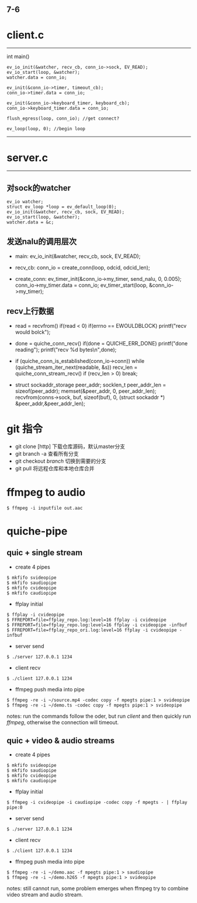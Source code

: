 7-6
---------------------
# client.c
---------------------
int main()
```
ev_io_init(&watcher, recv_cb, conn_io->sock, EV_READ);
ev_io_start(loop, &watcher);
watcher.data = conn_io;

ev_init(&conn_io->timer, timeout_cb);
conn_io->timer.data = conn_io;

ev_init(&conn_io->keyboard_timer, keyboard_cb);
conn_io->keyboard_timer.data = conn_io;

flush_egress(loop, conn_io); //get connect?

ev_loop(loop, 0); //begin loop
```

--------------------
# server.c
--------------------
## 对sock的watcher
```
ev_io watcher;
struct ev_loop *loop = ev_default_loop(0);
ev_io_init(&watcher, recv_cb, sock, EV_READ);
ev_io_start(loop, &watcher);
watcher.data = &c;
```
## 发送nalu的调用层次
- main:
ev_io_init(&watcher, recv_cb, sock, EV_READ);

- recv_cb:
conn_io = create_conn(loop, odcid, odcid_len);

- create_conn:
ev_timer_init(&conn_io->my_timer, send_nalu, 0, 0.005);
conn_io->my_timer.data = conn_io;
ev_timer_start(loop, &conn_io->my_timer);

## recv上行数据
- read = recvfrom()
  if(read < 0) 
    if(errno == EWOULDBLOCK)
      printf("recv would bolck"); 

- done = quiche_conn_recv()
  if(done = QUICHE_ERR_DONE)
    printf("done reading");
  printf("recv %d bytes\n",done);
  
- if (quiche_conn_is_established(conn_io->conn)) 
    while (quiche_stream_iter_next(readable, &s))
      recv_len = quiche_conn_stream_recv()
      if (recv_len > 0) break;
      
- struct sockaddr_storage peer_addr;
  socklen_t peer_addr_len = sizeof(peer_addr);
  memset(&peer_addr, 0, peer_addr_len);
  recvfrom(conns->sock, buf, sizeof(buf), 0, (struct sockaddr *) &peer_addr,&peer_addr_len);

# git 指令
- git clone [http] 下载仓库源码，默认master分支
- git branch -a 查看所有分支
- git checkout *branch* 切换到需要的分支
- git pull 将远程仓库和本地仓库合并
# ffmpeg to audio
```
$ ffmpeg -i inputfile out.aac
```
 
# quiche-pipe
## quic + single stream
- create 4 pipes
```
$ mkfifo svideopipe
$ mkfifo saudiopipe
$ mkfifo cvideopipe
$ mkfifo caudiopipe
```
- ffplay initial
```
$ ffplay -i cvideopipe
$ FFREPORT=file=ffplay_repo.log:level=16 ffplay -i cvideopipe 
$ FFREPORT=file=ffplay_repo.log:level=16 ffplay -i cvideopipe -infbuf
$ FFREPORT=file=ffplay_repo_ori.log:level=16 ffplay -i cvideopipe -infbuf
```
- server send
```
$ ./server 127.0.0.1 1234
```
- client recv
```
$ ./client 127.0.0.1 1234
```
- ffmpeg push media into pipe
```
$ ffmpeg -re -i ~/source.mp4 -codec copy -f mpegts pipe:1 > svideopipe
$ ffmpeg -re -i ~/demo.ts -codec copy -f mpegts pipe:1 > svideopipe
```
notes: run the commands follow the oder, but run *client* and then quickly run *ffmpeg*, otherwise the connection will timeout.

## quic + video & audio streams
- create 4 pipes
```
$ mkfifo svideopipe
$ mkfifo saudiopipe
$ mkfifo cvideopipe
$ mkfifo caudiopipe
```
- ffplay initial
```
$ ffmpeg -i cvideopipe -i caudiopipe -codec copy -f mpegts - | ffplay pipe:0
```
- server send
```
$ ./server 127.0.0.1 1234
```
- client recv
```
$ ./client 127.0.0.1 1234
```
- ffmpeg push media into pipe
```
$ ffmpeg -re -i ~/demo.aac -f mpegts pipe:1 > saudiopipe
$ ffmpeg -re -i ~/demo.h265 -f mpegts pipe:1 > svideopipe
```
notes: still cannot run, some problem emerges when ffmpeg try to combine video stream and audio stream.





